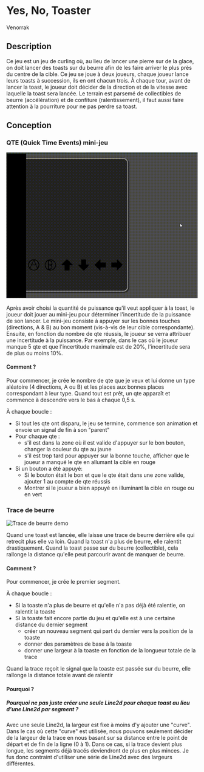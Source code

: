# Yes, No, Toaster
Venorrak

## Description

Ce jeu est un jeu de curling où, au lieu de lancer une pierre sur de la glace, on doit lancer des toasts sur du beurre afin de les faire arriver le plus près du centre de la cible. Ce jeu se joue à deux joueurs, chaque joueur lance leurs toasts à succession, ils en ont chacun trois. À chaque tour, avant de lancer la toast, le joueur doit décider de la direction et de la vitesse avec laquelle la toast sera lancée. Le terrain est parsemé de collectibles de beurre (accélération) et de confiture (ralentissement), il faut aussi faire attention à la pourriture pour ne pas perdre sa toast.

## Conception

### QTE (Quick Time Events) mini-jeu
![QTE demo](README/qte.gif)

Après avoir choisi la quantité de puissance qu'il veut appliquer à la toast, le joueur doit jouer au mini-jeu pour déterminer l'incertitude de la puissance de son lancer. Le mini-jeu consiste à appuyer sur les bonnes touches (directions, A & B) au bon moment (vis-à-vis de leur cible correspondante). Ensuite, en fonction du nombre de qte réussis, le joueur se verra attribuer une incertitude à la puissance. Par exemple, dans le cas où le joueur manque 5 qte et que l'incertitude maximale est de 20%, l'incertitude sera de plus ou moins 10%.

#### Comment ?

Pour commencer, je crée le nombre de qte que je veux et lui donne un type aléatoire (4 directions, A ou B) et les places aux bonnes places correspondant à leur type. Quand tout est prêt, un qte apparaît et commence à descendre vers le bas à chaque 0,5 s.

À chaque boucle :
- Si tout les qte ont disparu, le jeu se termine, commence son animation et envoie un signal de fin à son "parent"
- Pour chaque qte :
    - s'il est dans la zone où il est valide d'appuyer sur le bon bouton, changer la couleur du qte au jaune
    - s'il est trop tard pour appuyer sur la bonne touche, afficher que le joueur a manqué le qte en allumant la cible en rouge
- Si un bouton a été appuyé:
    - Si le bouton était le bon et que le qte était dans une zone valide, ajouter 1 au compte de qte réussis
    - Montrer si le joueur a bien appuyé en illuminant la cible en rouge ou en vert

### Trace de beurre

![Trace de beurre demo](README/trace.gif)

Quand une toast est lancée, elle laisse une trace de beurre derrière elle qui retrecit plus elle va loin. Quand la toast n'a plus de beurre, elle ralentit drastiquement. Quand la toast passe sur du beurre (collectible), cela rallonge la distance qu'elle peut parcourir avant de manquer de beurre.

#### Comment ?

Pour commencer, je crée le premier segment.

À chaque boucle :
- Si la toaste n'a plus de beurre et qu'elle n'a pas déjà été ralentie, on ralentit la toaste
- Si la toaste fait encore partie du jeu et qu'elle est à une certaine distance du dernier segment
    - créer un nouveau segment qui part du dernier vers la position de la toaste
    - donner des paramètres de base à la toaste
    - donner une largeur à la toaste en fonction de la longueur totale de la trace

Quand la trace reçoit le signal que la toaste est passée sur du beurre, elle rallonge la distance totale avant de ralentir

#### Pourquoi ?

##### Pourquoi ne pas juste créer une seule Line2d pour chaque toast au lieu d'une Line2d par segment ?

Avec une seule Line2d, la largeur est fixe à moins d'y ajouter une "curve". Dans le cas où cette "curve" est utilisée, nous pouvons seulement décider de la largeur de la trace en nous basant sur sa distance entre le point de départ et de fin de la ligne (0 à 1). Dans ce cas, si la trace devient plus longue, les segments déjà tracés deviendront de plus en plus minces. Je fus donc contraint d'utiliser une série de Line2d avec des largeurs différentes.